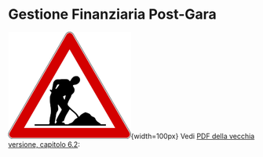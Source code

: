 # Gestione Finanziaria Post-Gara

![Lavori in corso](../../img/lavori_in_corso.png){width=100px}
Vedi [PDF della vecchia versione, capitolo 6.2](../../gestione_gara_org/inc/Istruzioni_OL_einzel_per_TMO_v2_4.pdf): 
